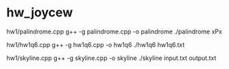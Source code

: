 # hw_joycew
hw1/palindrome.cpp
g++ -g palindrome.cpp -o palindrome
./palindrome xPx

hw1/hw1q6.cpp
g++ -g hw1q6.cpp -o hw1q6
./hw1q6 hw1q6.txt

hw1/skyline.cpp
g++ -g skyline.cpp -o skyline
./skyline input.txt output.txt

